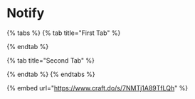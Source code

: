 # Notify

{% tabs %}
{% tab title="First Tab" %}

{% endtab %}

{% tab title="Second Tab" %}

{% endtab %}
{% endtabs %}

{% embed url="https://www.craft.do/s/7NMTj1A89TfLQh" %}
